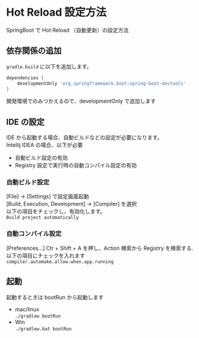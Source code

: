 # Hot Reload 設定方法

SpringBoot で Hot Reload （自動更新）の設定方法

## 依存関係の追加

`gradle.build` に以下を追加します。
```gradle
dependencies {
    developmentOnly 'org.springframework.boot:spring-boot-devtools'
}
```

開発環境でのみつかえるので、developmentOnly で追加します

## IDE の設定

IDE から起動する場合、自動ビルドなどの設定が必要になります。  
Intellij IDEA の場合、以下が必要
- 自動ビルド設定の有効
- Registry 設定で実行時の自動コンパイル設定の有効

### 自動ビルド設定
[File] -> [Settings] で設定画面起動  
[Build, Execution, Development] -> [Compiler] を選択  
以下の項目をチェックし、有効化します。  
`Build project automatically`

### 自動コンパイル設定
[Preferences...] 
Ctr + Shift + A を押し、Action 検索から Registry を検索する.  
以下の項目にチェックを入れます  
`compiler.automake.allow.when.app.running`

## 起動

起動するときは bootRun から起動します  
- mac/linux  
`./gradlew bootRun`  
- Win  
`./gradlew.bat bootRun`  
  
